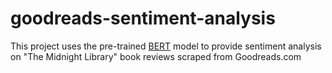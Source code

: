 # goodreads-sentiment-analysis

This project uses the pre-trained [BERT]("https://huggingface.co/nlptown/bert-base-multilingual-uncased-sentiment") model to provide sentiment analysis on "The Midnight Library" book reviews scraped from Goodreads.com